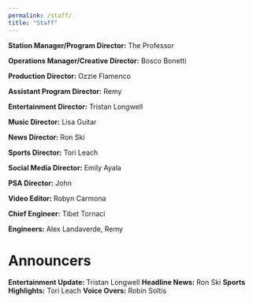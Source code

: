 ```yaml
---
permalink: /staff/
title: "Staff"
---
```


**Station Manager/Program Director:** The Professor

**Operations Manager/Creative Director:** Bosco Bonetti

**Production Director:** Ozzie Flamenco

**Assistant Program Director:** Remy

**Entertainment Director:** Tristan Longwell

**Music Director:** Lisa Guitar

**News Director:** Ron Ski

**Sports Director:** Tori Leach

**Social Media Director:** Emily Ayala

**PSA Director:** John

**Video Editor:** Robyn Carmona

**Chief Engineer:** Tibet Tornaci

**Engineers:** Alex Landaverde, Remy

# Announcers
**Entertainment Update:** Tristan Longwell
**Headline News:** Ron Ski
**Sports Highlights:** Tori Leach
**Voice Overs:** Robin Soltis
